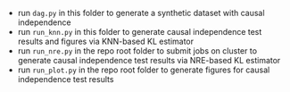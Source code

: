 - run `dag.py` in this folder to generate a synthetic dataset with causal independence 
- run `run_knn.py` in this folder to generate causal independence test results and figures via KNN-based KL estimator 
- run `run_nre.py` in the repo root folder to submit jobs on cluster to generate causal independence test results via NRE-based KL estimator
- run `run_plot.py` in the repo root folder to generate figures for causal independence test results


